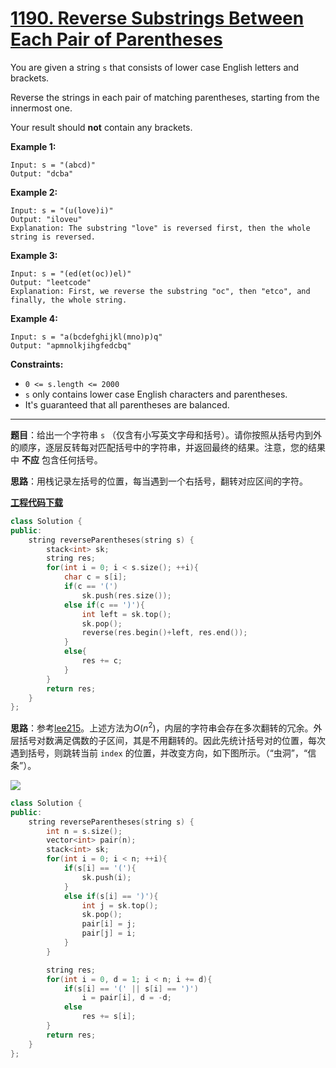 # [1190. Reverse Substrings Between Each Pair of Parentheses](https://leetcode.com/problems/reverse-substrings-between-each-pair-of-parentheses/)

You are given a string `s` that consists of lower case English letters and brackets.

Reverse the strings in each pair of matching parentheses, starting from the innermost one.

Your result should **not** contain any brackets.

**Example 1:**

```
Input: s = "(abcd)"
Output: "dcba"
```

**Example 2:**

```
Input: s = "(u(love)i)"
Output: "iloveu"
Explanation: The substring "love" is reversed first, then the whole string is reversed.
```

**Example 3:**

```
Input: s = "(ed(et(oc))el)"
Output: "leetcode"
Explanation: First, we reverse the substring "oc", then "etco", and finally, the whole string.
```

**Example 4:**

```
Input: s = "a(bcdefghijkl(mno)p)q"
Output: "apmnolkjihgfedcbq"
```

**Constraints:**

* `0 <= s.length <= 2000`
* `s` only contains lower case English characters and parentheses.
* It's guaranteed that all parentheses are balanced.

-----

**题目**：给出一个字符串 `s` （仅含有小写英文字母和括号）。请你按照从括号内到外的顺序，逐层反转每对匹配括号中的字符串，并返回最终的结果。注意，您的结果中 **不应** 包含任何括号。

**思路**：用栈记录左括号的位置，每当遇到一个右括号，翻转对应区间的字符。

[**工程代码下载**](https://github.com/shenkh/leetcode)

``` cpp
class Solution {
public:
    string reverseParentheses(string s) {
        stack<int> sk;
        string res;
        for(int i = 0; i < s.size(); ++i){
            char c = s[i];
            if(c == '(')
                sk.push(res.size());
            else if(c == ')'){
                int left = sk.top();
                sk.pop();
                reverse(res.begin()+left, res.end());
            }
            else{
                res += c;
            }
        }
        return res;
    }
};
```

**思路**：参考[lee215](https://leetcode.com/problems/reverse-substrings-between-each-pair-of-parentheses/discuss/383670/JavaC++Python-Tenet-O(N)-Solution)。上述方法为$O(n^2)$，内层的字符串会存在多次翻转的冗余。外层括号对数满足偶数的子区间，其是不用翻转的。因此先统计括号对的位置，每次遇到括号，则跳转当前 `index` 的位置，并改变方向，如下图所示。（“虫洞”，“信条”）。

![](https://assets.leetcode.com/users/lee215/image_1571315420.png)

``` cpp
class Solution {
public:
    string reverseParentheses(string s) {
        int n = s.size();
        vector<int> pair(n);
        stack<int> sk;
        for(int i = 0; i < n; ++i){
            if(s[i] == '('){
                sk.push(i);
            }
            else if(s[i] == ')'){
                int j = sk.top();
                sk.pop();
                pair[i] = j;
                pair[j] = i;
            }
        }

        string res;
        for(int i = 0, d = 1; i < n; i += d){
            if(s[i] == '(' || s[i] == ')')
                i = pair[i], d = -d;
            else
                res += s[i];
        }
        return res;
    }
};
```
